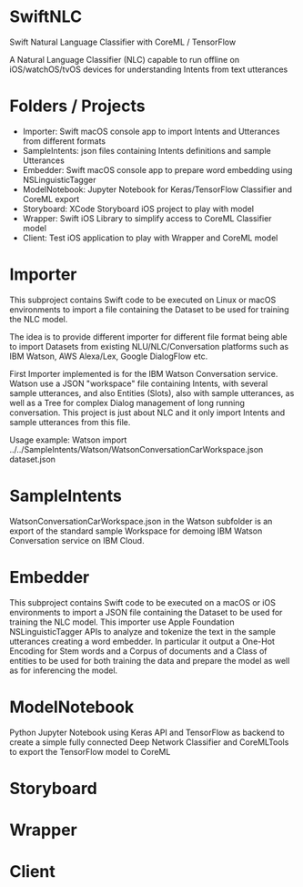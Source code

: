 # SwiftNLC
Swift Natural Language Classifier with CoreML / TensorFlow

A Natural Language Classifier (NLC) capable to run offline on iOS/watchOS/tvOS devices for understanding Intents from text utterances


# Folders / Projects

- Importer: Swift macOS console app to import Intents and Utterances from different formats
- SampleIntents: json files containing Intents definitions and sample Utterances
- Embedder: Swift macOS console app to prepare word embedding using NSLinguisticTagger
- ModelNotebook: Jupyter Notebook for Keras/TensorFlow Classifier and CoreML export
- Storyboard: XCode Storyboard iOS project to play with model
- Wrapper: Swift iOS Library to simplify access to CoreML Classifier model
- Client: Test iOS application to play with Wrapper and CoreML model


# Importer

This subproject contains Swift code to be executed on Linux or macOS environments to import a file containing the Dataset to be used for training the NLC model.

The idea is to provide different importer for different file format being able to import Datasets from existing NLU/NLC/Conversation platforms such as IBM Watson, AWS Alexa/Lex, Google DialogFlow etc.

First Importer implemented is for the IBM Watson Conversation service.  Watson use a JSON "workspace" file containing Intents, with several sample utterances, and also Entities (Slots), also with sample utterances, as well as a Tree for complex Dialog management of long running conversation.  This project is just about NLC and it only import Intents and sample utterances from this file.

Usage example:
    Watson import ../../SampleIntents/Watson/WatsonConversationCarWorkspace.json dataset.json


# SampleIntents

WatsonConversationCarWorkspace.json in the Watson subfolder is an export of the standard sample Workspace for demoing IBM Watson Conversation service on IBM Cloud.


# Embedder

This subproject contains Swift code to be executed on a macOS or iOS environments to import a JSON file containing the Dataset to be used for training the NLC model.  This importer use Apple Foundation NSLinguisticTagger APIs to analyze and tokenize the text in the sample utterances creating a word embedder. In particular it output a One-Hot Encoding for Stem words and a Corpus of documents and a Class of entities to be used for both training the data and prepare the model as well as for inferencing the model.



# ModelNotebook

Python Jupyter Notebook using Keras API and TensorFlow as backend to create a simple fully connected Deep Network Classifier and CoreMLTools to export the TensorFlow model to CoreML



# Storyboard


# Wrapper


# Client

